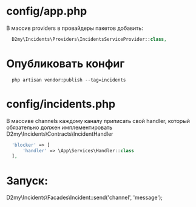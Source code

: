 # config/app.php

В массив providers в провайдеры пакетов добавить:

``` php
  D2my\Incidents\Providers\IncidentsServiceProvider::class,
```

# Опубликовать конфиг

```
  php artisan vendor:publish --tag=incidents
```

# config/incidents.php

В массиве channels каждому каналу приписать свой handler, который обязательно должен имплементировать D2my\Incidents\Contracts\IncidentHandler

```php
  'blocker' => [
      'handler' => \App\Services\Handler::class
  ],
```

# Запуск:

D2my\Incidents\Facades\Incident::send('channel', 'message');
